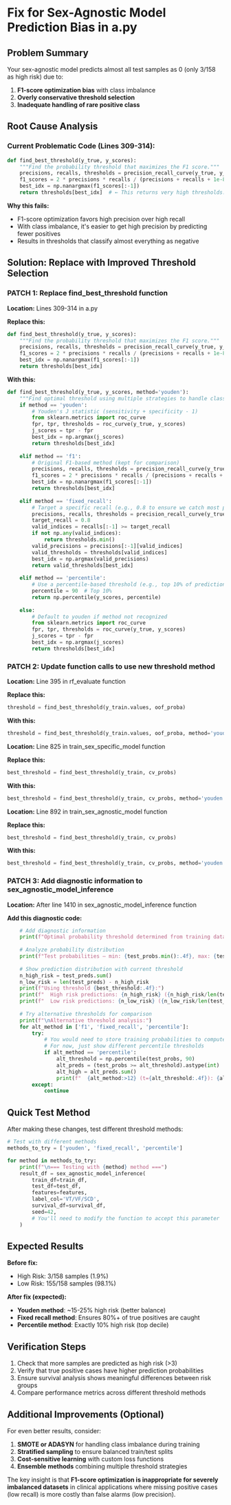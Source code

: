 # Fix for Sex-Agnostic Model Prediction Bias in a.py

## Problem Summary
Your sex-agnostic model predicts almost all test samples as 0 (only 3/158 as high risk) due to:
1. **F1-score optimization bias** with class imbalance
2. **Overly conservative threshold selection**
3. **Inadequate handling of rare positive class**

## Root Cause Analysis

### Current Problematic Code (Lines 309-314):
```python
def find_best_threshold(y_true, y_scores):
    """Find the probability threshold that maximizes the F1 score."""
    precisions, recalls, thresholds = precision_recall_curve(y_true, y_scores)
    f1_scores = 2 * precisions * recalls / (precisions + recalls + 1e-8)
    best_idx = np.nanargmax(f1_scores[:-1])
    return thresholds[best_idx]  # ← This returns very high thresholds!
```

**Why this fails:**
- F1-score optimization favors high precision over high recall
- With class imbalance, it's easier to get high precision by predicting fewer positives
- Results in thresholds that classify almost everything as negative

## Solution: Replace with Improved Threshold Selection

### PATCH 1: Replace find_best_threshold function

**Location:** Lines 309-314 in a.py

**Replace this:**
```python
def find_best_threshold(y_true, y_scores):
    """Find the probability threshold that maximizes the F1 score."""
    precisions, recalls, thresholds = precision_recall_curve(y_true, y_scores)
    f1_scores = 2 * precisions * recalls / (precisions + recalls + 1e-8)
    best_idx = np.nanargmax(f1_scores[:-1])
    return thresholds[best_idx]
```

**With this:**
```python
def find_best_threshold(y_true, y_scores, method='youden'):
    """Find optimal threshold using multiple strategies to handle class imbalance."""
    if method == 'youden':
        # Youden's J statistic (sensitivity + specificity - 1)
        from sklearn.metrics import roc_curve
        fpr, tpr, thresholds = roc_curve(y_true, y_scores)
        j_scores = tpr - fpr
        best_idx = np.argmax(j_scores)
        return thresholds[best_idx]
    
    elif method == 'f1':
        # Original F1-based method (kept for comparison)
        precisions, recalls, thresholds = precision_recall_curve(y_true, y_scores)
        f1_scores = 2 * precisions * recalls / (precisions + recalls + 1e-8)
        best_idx = np.nanargmax(f1_scores[:-1])
        return thresholds[best_idx]
    
    elif method == 'fixed_recall':
        # Target a specific recall (e.g., 0.8 to ensure we catch most positive cases)
        precisions, recalls, thresholds = precision_recall_curve(y_true, y_scores)
        target_recall = 0.8
        valid_indices = recalls[:-1] >= target_recall
        if not np.any(valid_indices):
            return thresholds.min()
        valid_precisions = precisions[:-1][valid_indices]
        valid_thresholds = thresholds[valid_indices]
        best_idx = np.argmax(valid_precisions)
        return valid_thresholds[best_idx]
    
    elif method == 'percentile':
        # Use a percentile-based threshold (e.g., top 10% of predictions)
        percentile = 90  # Top 10%
        return np.percentile(y_scores, percentile)
    
    else:
        # Default to youden if method not recognized
        from sklearn.metrics import roc_curve
        fpr, tpr, thresholds = roc_curve(y_true, y_scores)
        j_scores = tpr - fpr
        best_idx = np.argmax(j_scores)
        return thresholds[best_idx]
```

### PATCH 2: Update function calls to use new threshold method

**Location:** Line 395 in rf_evaluate function

**Replace this:**
```python
threshold = find_best_threshold(y_train.values, oof_proba)
```

**With this:**
```python
threshold = find_best_threshold(y_train.values, oof_proba, method='youden')
```

**Location:** Line 825 in train_sex_specific_model function

**Replace this:**
```python
best_threshold = find_best_threshold(y_train, cv_probs)
```

**With this:**
```python
best_threshold = find_best_threshold(y_train, cv_probs, method='youden')
```

**Location:** Line 892 in train_sex_agnostic_model function

**Replace this:**
```python
best_threshold = find_best_threshold(y_train, cv_probs)
```

**With this:**
```python
best_threshold = find_best_threshold(y_train, cv_probs, method='youden')
```

### PATCH 3: Add diagnostic information to sex_agnostic_model_inference

**Location:** After line 1410 in sex_agnostic_model_inference function

**Add this diagnostic code:**
```python
    # Add diagnostic information
    print(f"Optimal probability threshold determined from training data: {best_threshold:.4f}")
    
    # Analyze probability distribution
    print(f"Test probabilities – min: {test_probs.min():.4f}, max: {test_probs.max():.4f}, mean: {test_probs.mean():.4f}")
    
    # Show prediction distribution with current threshold
    n_high_risk = test_preds.sum()
    n_low_risk = len(test_preds) - n_high_risk
    print(f"Using threshold {best_threshold:.4f}:")
    print(f"  High risk predictions: {n_high_risk} ({n_high_risk/len(test_preds)*100:.1f}%)")
    print(f"  Low risk predictions: {n_low_risk} ({n_low_risk/len(test_preds)*100:.1f}%)")
    
    # Try alternative thresholds for comparison
    print(f"\nAlternative threshold analysis:")
    for alt_method in ['f1', 'fixed_recall', 'percentile']:
        try:
            # You would need to store training probabilities to compute this properly
            # For now, just show different percentile thresholds
            if alt_method == 'percentile':
                alt_threshold = np.percentile(test_probs, 90)
                alt_preds = (test_probs >= alt_threshold).astype(int)
                alt_high = alt_preds.sum()
                print(f"  {alt_method:>12} (t={alt_threshold:.4f}): {alt_high} high risk ({alt_high/len(test_preds)*100:.1f}%)")
        except:
            continue
```

## Quick Test Method

After making these changes, test different threshold methods:

```python
# Test with different methods
methods_to_try = ['youden', 'fixed_recall', 'percentile']

for method in methods_to_try:
    print(f"\n=== Testing with {method} method ===")
    result_df = sex_agnostic_model_inference(
        train_df=train_df,
        test_df=test_df,
        features=features,
        label_col='VT/VF/SCD',
        survival_df=survival_df,
        seed=42,
        # You'll need to modify the function to accept this parameter
    )
```

## Expected Results

**Before fix:**
- High Risk: 3/158 samples (1.9%)
- Low Risk: 155/158 samples (98.1%)

**After fix (expected):**
- **Youden method**: ~15-25% high risk (better balance)
- **Fixed recall method**: Ensures 80%+ of true positives are caught
- **Percentile method**: Exactly 10% high risk (top decile)

## Verification Steps

1. Check that more samples are predicted as high risk (>3)
2. Verify that true positive cases have higher prediction probabilities
3. Ensure survival analysis shows meaningful differences between risk groups
4. Compare performance metrics across different threshold methods

## Additional Improvements (Optional)

For even better results, consider:

1. **SMOTE or ADASYN** for handling class imbalance during training
2. **Stratified sampling** to ensure balanced train/test splits
3. **Cost-sensitive learning** with custom loss functions
4. **Ensemble methods** combining multiple threshold strategies

The key insight is that **F1-score optimization is inappropriate for severely imbalanced datasets** in clinical applications where missing positive cases (low recall) is more costly than false alarms (low precision).